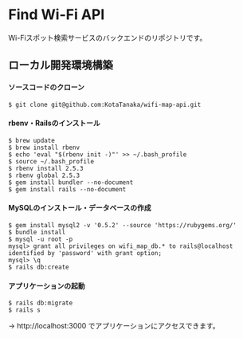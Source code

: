 # Find Wi-Fi API
Wi-Fiスポット検索サービスのバックエンドのリポジトリです。

## ローカル開発環境構築
#### ソースコードのクローン

```
$ git clone git@github.com:KotaTanaka/wifi-map-api.git
```

#### rbenv・Railsのインストール

```
$ brew update
$ brew install rbenv
$ echo 'eval "$(rbenv init -)"' >> ~/.bash_profile
$ source ~/.bash_profile
$ rbenv install 2.5.3
$ rbenv global 2.5.3
$ gem install bundler --no-document
$ gem install rails --no-document
```

#### MySQLのインストール・データベースの作成

```
$ gem install mysql2 -v '0.5.2' --source 'https://rubygems.org/'
$ bundle install
$ mysql -u root -p
mysql> grant all privileges on wifi_map_db.* to rails@localhost identified by 'password' with grant option;
mysql> \q
$ rails db:create
```

#### アプリケーションの起動

```
$ rails db:migrate
$ rails s
```

→ http://localhost:3000 でアプリケーションにアクセスできます。
